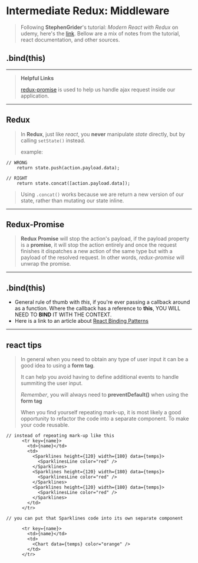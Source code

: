 



Intermediate Redux: Middleware
===================
> Following **StephenGrider**'s tutorial: *Modern React with Redux* on udemy, here's the [link](https://www.udemy.com/react-redux/).
> Bellow are a mix of notes from the tutorial, react documentation, and other sources.

.bind(this)
-------------
----------

> **Helpful Links**
>  
> [redux-promise](https://www.npmjs.com/package/redux-promise) is used to help us handle ajax request inside our application.
>


----------


Redux
-------------
> In **Redux**, just like *react*, you **never** manipulate *state* directly, but by calling ```setState()``` instead.
>
> example:
>  
```
// WRONG
    return state.push(action.payload.data);
```
>
```
// RIGHT
    return state.concat([action.payload.data]);
```
> Using ```.concat()``` works because we are return a new version of our state, rather than mutating our state inline.  
>


----------

Redux-Promise
-------------
> **Redux Promise** will stop the action's payload, if the payload property is a **promise**, it will stop the action entirely and once the request finishes it dispatches a new action of the same type but with a payload of the resolved request. In other words, *redux-promise* will unwrap the promise.

----------


.bind(this)
-------------
>
-	General rule of thumb with *this*, if you're ever passing a callback around as a function. Where the callback has a reference to **this**,  YOU WILL NEED TO **BIND** IT WITH THE CONTEXT.
-	Here is a link to an article about [React Binding Patterns](https://medium.freecodecamp.org/react-binding-patterns-5-approaches-for-handling-this-92c651b5af56)

----------

react tips
-------------
> In general when you need to obtain any type of user input it can be a good idea to using a **form tag**.
>   
> It can help you avoid having to define additional events to handle summiting the user input.
>
> *Remember*, you will always need to **preventDefault()** when using the **form tag**
>
> When you find yourself repeating mark-up, it is most likely a good opportunity to refactor the code into a separate component. To make your code reusable.
>  
```
// instead of repeating mark-up like this
      <tr key={name}>
        <td>{name}</td>
        <td>
          <Sparklines height={120} width={180} data={temps}>
            <SparklinesLine color="red" />
          </Sparklines>
          <Sparklines height={120} width={180} data={temps}>
            <SparklinesLine color="red" />
          </Sparklines>
          <Sparklines height={120} width={180} data={temps}>
            <SparklinesLine color="red" />
          </Sparklines>
        </td>
      </tr>
```
>
>
```
// you can put that Sparklines code into its own separate component

      <tr key={name}>
        <td>{name}</td>
        <td>
          <Chart data={temps} color="orange" />
        </td>
      </tr>

```
